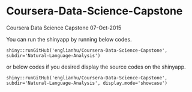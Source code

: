 # Coursera-Data-Science-Capstone
Coursera Data Science Capstone 07-Oct-2015

You can run the shinyapp by running below codes.
```{r shinyapp}
shiny::runGitHub('englianhu/Coursera-Data-Science-Capstone', subdir='Natural-Language-Analysis')
```
or below codes if you desired display the source codes on the shinyapp.
```{r shinyapp}
shiny::runGitHub('englianhu/Coursera-Data-Science-Capstone', subdir='Natural-Language-Analysis', display.mode='showcase')
```

